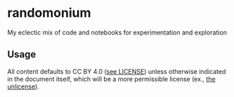 # randomonium
My eclectic mix of code and  notebooks for experimentation and exploration

## Usage
All content defaults to CC BY 4.0 ([see LICENSE](LICENSE)) unless otherwise indicated in the document itself, which will be a more permissible license (ex., [the unlicense](https://unlicense.org/)).
